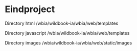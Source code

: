 # Eindproject

Directory html
/wbia/wildbook-ia/wbia/web/templates

Directory javascript
/wbia/wildbook-ia/wbia/web/templates

Directory images
/wbia/wildbook-ia/wbia/web/static/images
